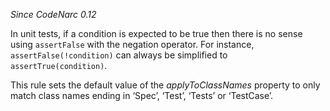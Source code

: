 *Since CodeNarc 0.12*

In unit tests, if a condition is expected to be true then there is no
sense using `assertFalse` with the negation operator. For instance,
`assertFalse(!condition)` can always be simplified to
`assertTrue(condition)`.

This rule sets the default value of the *applyToClassNames* property to
only match class names ending in ‘Spec’, ‘Test’, ‘Tests’ or ‘TestCase’.
